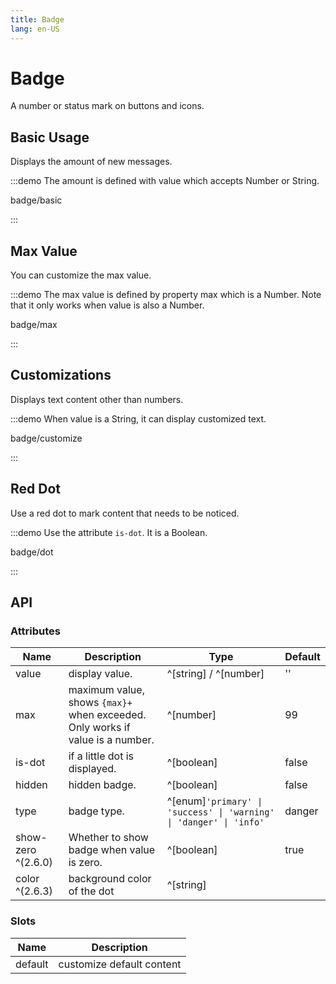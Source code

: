 ```yaml
---
title: Badge
lang: en-US
---
```


# Badge

A number or status mark on buttons and icons.

## Basic Usage

Displays the amount of new messages.

:::demo The amount is defined with value which accepts Number or String.

badge/basic

:::

## Max Value

You can customize the max value.

:::demo The max value is defined by property max which is a Number. Note that it only works when value is also a Number.

badge/max

:::

## Customizations

Displays text content other than numbers.

:::demo When value is a String, it can display customized text.

badge/customize

:::

## Red Dot

Use a red dot to mark content that needs to be noticed.

:::demo Use the attribute `is-dot`. It is a Boolean.

badge/dot

:::

## API

### Attributes

| Name               | Description                                                  | Type                                                         | Default |
| ------------------ | ------------------------------------------------------------ | ------------------------------------------------------------ | ------- |
| value              | display value.                                               | ^[string] / ^[number]                                        | ''      |
| max                | maximum value, shows `{max}+` when exceeded. Only works if value is a number. | ^[number]                                                    | 99      |
| is-dot             | if a little dot is displayed.                                | ^[boolean]                                                   | false   |
| hidden             | hidden badge.                                                | ^[boolean]                                                   | false   |
| type               | badge type.                                                  | ^[enum]`'primary' \| 'success' \| 'warning' \| 'danger' \| 'info'` | danger  |
| show-zero ^(2.6.0) | Whether to show badge when value is zero.                    | ^[boolean]                                                   | true    |
| color ^(2.6.3)     | background color of the dot                                  | ^[string]                                                    |         |

### Slots

| Name    | Description               |
| ------- | ------------------------- |
| default | customize default content |
